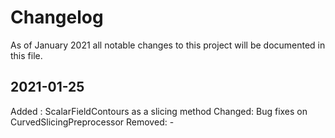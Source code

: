 # Changelog

As of January 2021 all notable changes to this project will be documented in this file.


## 2021-01-25
Added : ScalarFieldContours as a slicing method
Changed: Bug fixes on CurvedSlicingPreprocessor
Removed: -
